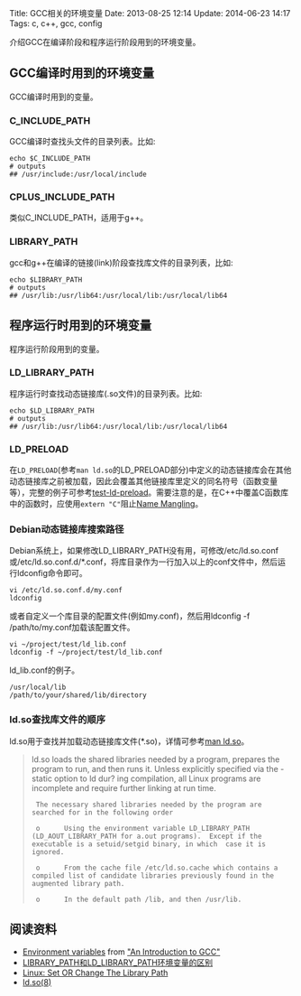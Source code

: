 Title: GCC相关的环境变量
Date: 2013-08-25 12:14
Update: 2014-06-23 14:17
Tags: c, c++, gcc, config

[1]: https://github.com/mawenbao/test-ld-preload
[2]: http://en.wikipedia.org/wiki/Name_mangling#Name_mangling_in_C.2B.2B

介绍GCC在编译阶段和程序运行阶段用到的环境变量。

## GCC编译时用到的环境变量

GCC编译时用到的变量。
### C_INCLUDE_PATH

GCC编译时查找头文件的目录列表。比如:

	echo $C_INCLUDE_PATH
	# outputs
	## /usr/include:/usr/local/include

### CPLUS_INCLUDE_PATH
类似C_INCLUDE_PATH，适用于g++。

### LIBRARY_PATH
gcc和g++在编译的链接(link)阶段查找库文件的目录列表，比如:

	echo $LIBRARY_PATH
	# outputs
	## /usr/lib:/usr/lib64:/usr/local/lib:/usr/local/lib64

## 程序运行时用到的环境变量

程序运行阶段用到的变量。
### LD_LIBRARY_PATH

程序运行时查找动态链接库(.so文件)的目录列表。比如:

	echo $LD_LIBRARY_PATH
	# outputs
	## /usr/lib:/usr/lib64:/usr/local/lib:/usr/local/lib64

### LD_PRELOAD
在`LD_PRELOAD`(参考`man ld.so`的LD_PRELOAD部分)中定义的动态链接库会在其他动态链接库之前被加载，因此会覆盖其他链接库里定义的同名符号（函数变量等），完整的例子可参考[test-ld-preload][1]。需要注意的是，在C++中覆盖C函数库中的函数时，应使用`extern "C"`阻止[Name Mangling][2]。

### Debian动态链接库搜索路径

Debian系统上，如果修改LD_LIBRARY_PATH没有用，可修改/etc/ld.so.conf或/etc/ld.so.conf.d/*.conf，将库目录作为一行加入以上的conf文件中，然后运行ldconfig命令即可。

    vi /etc/ld.so.conf.d/my.conf
    ldconfig

或者自定义一个库目录的配置文件(例如my.conf)，然后用ldconfig -f /path/to/my.conf加载该配置文件。

    vi ~/project/test/ld_lib.conf
    ldconfig -f ~/project/test/ld_lib.conf

ld_lib.conf的例子。

    /usr/local/lib
    /path/to/your/shared/lib/directory

### ld.so查找库文件的顺序

ld.so用于查找并加载动态链接库文件(*.so)，详情可参考[man ld.so](http://linux.die.net/man/8/ld.so)。
>ld.so  loads the shared libraries needed by a program, prepares the program to run, and then runs it.  Unless explicitly specified via the -static option to ld dur?
>ing compilation, all Linux programs are incomplete and require further linking at run time.
>
>      The necessary shared libraries needed by the program are searched for in the following order
>
>      o      Using the environment variable LD_LIBRARY_PATH (LD_AOUT_LIBRARY_PATH for a.out programs).  Except if the executable is a setuid/setgid binary, in which  case it is ignored.
>
>      o      From the cache file /etc/ld.so.cache which contains a compiled list of candidate libraries previously found in the augmented library path.
>
>      o      In the default path /lib, and then /usr/lib.

## 阅读资料

*  [Environment variables](http://www.network-theory.co.uk/docs/gccintro/gccintro_23.html) from ["An Introduction to GCC"](http://www.network-theory.co.uk/gcc/intro/)
*  [LIBRARY_PATH和LD_LIBRARY_PATH环境变量的区别](http://www.cnblogs.com/panfeng412/archive/2011/10/20/library_path-and-ld_library_path.html)
*  [Linux: Set OR Change The Library Path](http://www.cyberciti.biz/faq/linux-setting-changing-library-path/)
*  [ld.so(8)](http://linux.die.net/man/8/ld.so)

